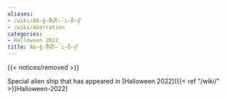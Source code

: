 ```yaml
---
aliases:
- /wiki/Ab̵̼̓e̷̋̀r̸͆̂r̵͈͐a̷͋̚ť̶̚i̵̐̈́ó̵̝n̷̚͝
- /wiki/Aberration
categories:
- Halloween 2022
title: Ab̵̼̓e̷̋̀r̸͆̂r̵͈͐a̷͋̚ť̶̚i̵̐̈́ó̵̝n̷̚͝
---  
```


{{< notices/removed >}} 

Special alien ship that has appeared in [Halloween 2022]({{< ref "/wiki/" >}}Halloween-2022)